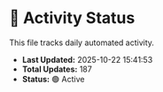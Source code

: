 # 🤖 Activity Status

This file tracks daily automated activity.

- **Last Updated:** 2025-10-22 15:41:53
- **Total Updates:** 187
- **Status:** 🟢 Active
